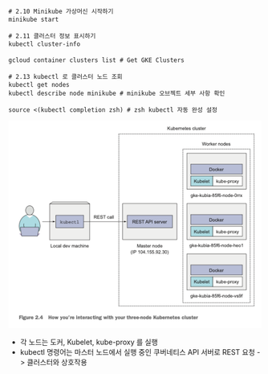 ```shell
# 2.10 Minikube 가상머신 시작하기
minikube start

# 2.11 클러스터 정보 표시하기
kubectl cluster-info

gcloud container clusters list # Get GKE Clusters

# 2.13 kubectl 로 클러스터 노드 조회
kubectl get nodes
kubectl describe node minikube # minikube 오브젝트 세부 사항 확인

source <(kubectl completion zsh) # zsh kubectl 자동 완성 설정
```

![figure 2.4.png](figures/figure%202.4.png)

* 각 노드는 도커, Kubelet, kube-proxy 를 실행
* kubectl 명령어는 마스터 노드에서 실행 중인 쿠버네티스 API 서버로 REST 요청 -> 클러스터와 상호작용